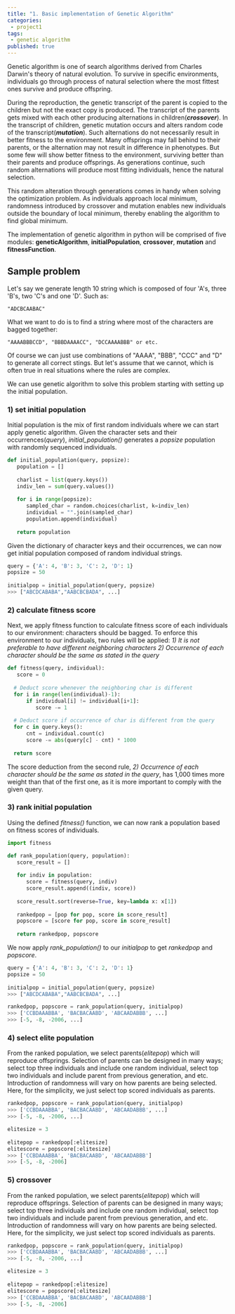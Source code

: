 ```yaml
---
title: "1. Basic implementation of Genetic Algorithm"
categories:
 - project1
tags:
 - genetic algorithm
published: true
---
```


Genetic algorithm is one of search algorithms derived from Charles Darwin's theory of natural evolution. To survive in specific environments, individuals go through process of natural selection where the most fittest ones survive and produce offspring.

During the reproduction, the genetic transcript of the parent is copied to the children but not the exact copy is produced. The transcript of the parents gets mixed with each other producing alternations in children(***crossover***). In the transcript of children, genetic mutation occurs and alters random code of the transcript(***mutation***). Such alternations do not necessarily result in better fitness to the environment. Many offsprings may fall behind to their parents, or the alternation may not result in difference in phenotypes. But some few will show better fitness to the environment, surviving better than their parents and produce offsprings. As generations continue, such random alternations will produce most fitting individuals, hence the natural selection.

This random alteration through generations comes in handy when solving the optimization problem. As individuals approach local minimum, randomness introduced by crossover and mutation enables new individuals outside the boundary of local minimum, thereby enabling the algorithm to find global minimum.

The implementation of genetic algorithm in python will be comprised of five modules: **geneticAlgorithm**, **initialPopulation**, **crossover**, **mutation** and **fitnessFunction**.

## Sample problem
Let's say we generate length 10 string which is composed of four 'A's, three 'B's, two 'C's and one 'D'.
Such as:
```
"ADCBCAABAC"
```
What we want to do is to find a string where most of the characters are bagged together:
```
"AAAABBBCCD", "BBBDAAAACC", "DCCAAAABBB" or etc.
```
Of course we can just use combinations of "AAAA", "BBB", "CCC" and "D" to generate all correct stings. But let's assume that we cannot, which is often true in real situations where the rules are complex.

We can use genetic algorithm to solve this problem starting with setting up the initial population.

### 1) set initial population
Initial population is the mix of first random individuals where we can start apply genetic algorithm. Given the character sets and their occurrences(*query*), *initial_population()* generates a *popsize* population with randomly sequenced individuals.
```python
def initial_population(query, popsize):  
   population = []  
  
   charlist = list(query.keys())  
   indiv_len = sum(query.values())  
  
   for i in range(popsize):  
      sampled_char = random.choices(charlist, k=indiv_len)  
      individual = "".join(sampled_char)  
      population.append(individual)  
  
   return population
```
Given the dictionary of character keys and their occurrences, we can now get initial population composed of random individual strings.
```python
query = {'A': 4, 'B': 3, 'C': 2, 'D': 1}
popsize = 50  
  
initialpop = initial_population(query, popsize)
>>> ["ABCDCABABA","AABCBCBADA", ...]
```
### 2) calculate fitness score
Next, we apply fitness function to calculate fitness score of each individuals to our environment: characters should be bagged. To enforce this environment to our individuals, two rules will be applied:
*1) It is not preferable to have different neighboring characters
2) Occurrence of each character should be the same as stated in the query*
```python
def fitness(query, individual):  
   score = 0  
  
  # Deduct score whenever the neighboring char is different  
  for i in range(len(individual)-1):  
      if individual[i] != individual[i+1]:  
         score -= 1  
  
  # Deduct score if occurrence of char is different from the query  
  for c in query.keys():  
      cnt = individual.count(c)  
      score -= abs(query[c] - cnt) * 1000  
  
  return score
```
The score deduction from the second rule, *2) Occurrence of each character should be the same as stated in the query*, has 1,000 times more weight than that of the first one, as it is more important to comply with the given query.
### 3) rank initial population
Using the defined *fitness()* function, we can now rank a population based on fitness scores of individuals.
```python
import fitness

def rank_population(query, population):  
   score_result = []  
  
   for indiv in population:  
      score = fitness(query, indiv)  
      score_result.append((indiv, score))  
  
   score_result.sort(reverse=True, key=lambda x: x[1])  
  
   rankedpop = [pop for pop, score in score_result]  
   popscore = [score for pop, score in score_result]  
  
   return rankedpop, popscore
```
We now apply *rank_population()* to our *initialpop* to get *rankedpop* and *popscore*.
```python
query = {'A': 4, 'B': 3, 'C': 2, 'D': 1}
popsize = 50  
  
initialpop = initial_population(query, popsize)
>>> ["ABCDCABABA","AABCBCBADA", ...] 

rankedpop, popscore = rank_population(query, initialpop)  
>>> ['CCBDAAABBA', 'BACBACAABD', 'ABCAADABBB', ...]
>>> [-5, -8, -2006, ...]
```
### 4) select elite population
From the ranked population, we select parents(*elitepop*) which will reproduce offsprings. Selection of parents can be designed in many ways; select top three individuals and include one random individual, select top two individuals and include parent from previous generation, and etc. Introduction of randomness will vary on how parents are being selected. Here, for the simplicity, we just select top scored individuals as parents.
```python
rankedpop, popscore = rank_population(query, initialpop)  
>>> ['CCBDAAABBA', 'BACBACAABD', 'ABCAADABBB', ...]
>>> [-5, -8, -2006, ...]

elitesize = 3  
  
elitepop = rankedpop[:elitesize]  
elitescore = popscore[:elitesize]
>>> ['CCBDAAABBA', 'BACBACAABD', 'ABCAADABBB']
>>> [-5, -8, -2006]
```
### 5) crossover
From the ranked population, we select parents(*elitepop*) which will reproduce offsprings. Selection of parents can be designed in many ways; select top three individuals and include one random individual, select top two individuals and include parent from previous generation, and etc. Introduction of randomness will vary on how parents are being selected. Here, for the simplicity, we just select top scored individuals as parents.
```python
rankedpop, popscore = rank_population(query, initialpop)  
>>> ['CCBDAAABBA', 'BACBACAABD', 'ABCAADABBB', ...]
>>> [-5, -8, -2006, ...]

elitesize = 3  
  
elitepop = rankedpop[:elitesize]  
elitescore = popscore[:elitesize]
>>> ['CCBDAAABBA', 'BACBACAABD', 'ABCAADABBB']
>>> [-5, -8, -2006]
```
<!--stackedit_data:
eyJoaXN0b3J5IjpbMTA5MjI2Mzg3OSwxNjU2NzI0Njk0LDU4MD
QyMDAxMCw3MTIxNjY4MzksLTIxMTc4MjkyMCwtOTE0MjQ0OTg4
LC0xODI0ODc4MzczLDM4ODU1NDA5NiwxMjIxMTk0OTE3LDE1MT
QzNjcwMiwtNzI0MjY3MDcsMTQ0MzQ1OTg4NV19
-->